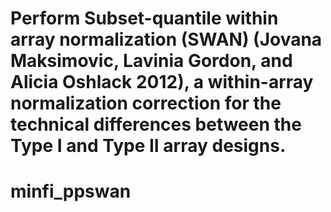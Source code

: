 # Perform Subset-quantile within array normalization (SWAN) (Jovana Maksimovic, Lavinia Gordon, and Alicia Oshlack 2012), a within-array normalization correction for the technical differences between the Type I and Type II array designs. 
# minfi_ppswan
